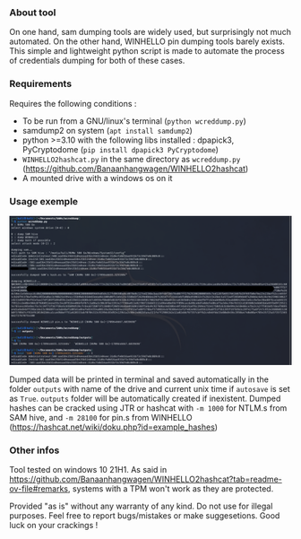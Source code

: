 ### About tool
On one hand, sam dumping tools are widely used, but surprisingly not much automated. On the other hand, WINHELLO pin dumping tools barely exists.
This simple and lightweight python script is made to automate the process of credentials dumping for both of these cases.

### Requirements
Requires the following conditions :
 - To be run from a GNU/linux's terminal (`python wcreddump.py`)
 - samdump2 on system (`apt install samdump2`)
 - python >=3.10 with the following libs installed : dpapick3, PyCryptodome (`pip install dpapick3 PyCryptodome`)
 - `WINHELLO2hashcat.py` in the same directory as `wcreddump.py` (https://github.com/Banaanhangwagen/WINHELLO2hashcat)
 - A mounted drive with a windows os on it
 
### Usage exemple
<img alt="Exemple usage of wcreddump on a kali linux." src="https://github.com/truerustyy/wcreddump/blob/main/wcreddump%20exemple2.png">

Dumped data will be printed in terminal and saved automatically in the folder `outputs` with name of the drive and current unix time if `autosave` is set as `True`. `outputs` folder will be automatically created if inexistent.
Dumped hashes can be cracked using JTR or hashcat with `-m 1000` for NTLM.s from SAM hive, and `-m 28100` for pin.s from WINHELLO (https://hashcat.net/wiki/doku.php?id=example_hashes)

### Other infos
Tool tested on windows 10 21H1.
As said in https://github.com/Banaanhangwagen/WINHELLO2hashcat?tab=readme-ov-file#remarks, systems with a TPM won't work as they are protected.

Provided "as is" without any warranty of any kind. Do not use for illegal purposes.
Feel free to report bugs/mistakes or make suggesetions.
Good luck on your crackings !
